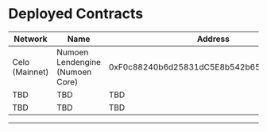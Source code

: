 # Deployed Contracts

| Network        | Name                            | Address                                    |
| -------------- | ------------------------------- | ------------------------------------------ |
| Celo (Mainnet) | Numoen Lendengine (Numoen Core) | 0xF0c88240b6d25831dC5E8b542b65f198BAAEfA9F |
| TBD            | TBD                             | TBD                                        |
| TBD            | TBD                             | TBD                                        |

****

